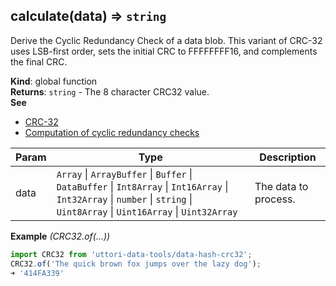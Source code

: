 <a name="calculate"></a>

## calculate(data) ⇒ <code>string</code>
Derive the Cyclic Redundancy Check of a data blob.
This variant of CRC-32 uses LSB-first order, sets the initial CRC to FFFFFFFF16, and complements the final CRC.

**Kind**: global function  
**Returns**: <code>string</code> - The 8 character CRC32 value.  
**See**

- [CRC-32](https://rosettacode.org/wiki/CRC-32)
- [Computation of cyclic redundancy checks](https://en.wikipedia.org/wiki/Computation_of_cyclic_redundancy_checks)


| Param | Type | Description |
| --- | --- | --- |
| data | <code>Array</code> \| <code>ArrayBuffer</code> \| <code>Buffer</code> \| <code>DataBuffer</code> \| <code>Int8Array</code> \| <code>Int16Array</code> \| <code>Int32Array</code> \| <code>number</code> \| <code>string</code> \| <code>Uint8Array</code> \| <code>Uint16Array</code> \| <code>Uint32Array</code> | The data to process. |

**Example** *(CRC32.of(...))*  
```js
import CRC32 from 'uttori-data-tools/data-hash-crc32';
CRC32.of('The quick brown fox jumps over the lazy dog');
➜ '414FA339'
```
